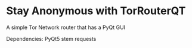# Stay Anonymous with TorRouterQT
A simple Tor Network router that has a PyQt GUI 

Dependencies:
PyQt5
stem
requests
